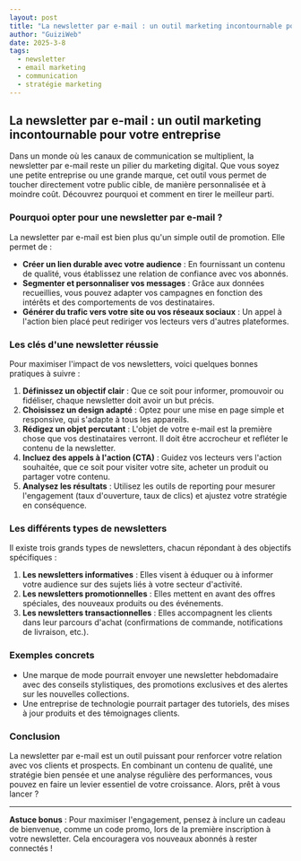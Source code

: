 ```yaml
---
layout: post
title: "La newsletter par e-mail : un outil marketing incontournable pour votre entreprise"
author: "GuiziWeb"
date: 2025-3-8
tags:
  - newsletter
  - email marketing
  - communication
  - stratégie marketing
---
```


## La newsletter par e-mail : un outil marketing incontournable pour votre entreprise

Dans un monde où les canaux de communication se multiplient, la newsletter par e-mail reste un pilier du marketing digital. Que vous soyez une petite entreprise ou une grande marque, cet outil vous permet de toucher directement votre public cible, de manière personnalisée et à moindre coût. Découvrez pourquoi et comment en tirer le meilleur parti.

### Pourquoi opter pour une newsletter par e-mail ?

La newsletter par e-mail est bien plus qu'un simple outil de promotion. Elle permet de :

- **Créer un lien durable avec votre audience** : En fournissant un contenu de qualité, vous établissez une relation de confiance avec vos abonnés.
- **Segmenter et personnaliser vos messages** : Grâce aux données recueillies, vous pouvez adapter vos campagnes en fonction des intérêts et des comportements de vos destinataires.
- **Générer du trafic vers votre site ou vos réseaux sociaux** : Un appel à l'action bien placé peut rediriger vos lecteurs vers d'autres plateformes.

### Les clés d'une newsletter réussie

Pour maximiser l'impact de vos newsletters, voici quelques bonnes pratiques à suivre :

1. **Définissez un objectif clair** : Que ce soit pour informer, promouvoir ou fidéliser, chaque newsletter doit avoir un but précis.
2. **Choisissez un design adapté** : Optez pour une mise en page simple et responsive, qui s'adapte à tous les appareils.
3. **Rédigez un objet percutant** : L'objet de votre e-mail est la première chose que vos destinataires verront. Il doit être accrocheur et refléter le contenu de la newsletter.
4. **Incluez des appels à l'action (CTA)** : Guidez vos lecteurs vers l'action souhaitée, que ce soit pour visiter votre site, acheter un produit ou partager votre contenu.
5. **Analysez les résultats** : Utilisez les outils de reporting pour mesurer l'engagement (taux d'ouverture, taux de clics) et ajustez votre stratégie en conséquence.

### Les différents types de newsletters

Il existe trois grands types de newsletters, chacun répondant à des objectifs spécifiques :

1. **Les newsletters informatives** : Elles visent à éduquer ou à informer votre audience sur des sujets liés à votre secteur d'activité.
2. **Les newsletters promotionnelles** : Elles mettent en avant des offres spéciales, des nouveaux produits ou des événements.
3. **Les newsletters transactionnelles** : Elles accompagnent les clients dans leur parcours d'achat (confirmations de commande, notifications de livraison, etc.).

### Exemples concrets

- Une marque de mode pourrait envoyer une newsletter hebdomadaire avec des conseils stylistiques, des promotions exclusives et des alertes sur les nouvelles collections.
- Une entreprise de technologie pourrait partager des tutoriels, des mises à jour produits et des témoignages clients.

### Conclusion

La newsletter par e-mail est un outil puissant pour renforcer votre relation avec vos clients et prospects. En combinant un contenu de qualité, une stratégie bien pensée et une analyse régulière des performances, vous pouvez en faire un levier essentiel de votre croissance. Alors, prêt à vous lancer ?

---

**Astuce bonus** : Pour maximiser l'engagement, pensez à inclure un cadeau de bienvenue, comme un code promo, lors de la première inscription à votre newsletter. Cela encouragera vos nouveaux abonnés à rester connectés !
